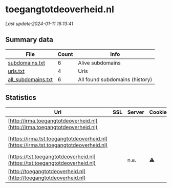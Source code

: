 # toegangtotdeoverheid.nl
*Last update:2024-01-11 16:13:41*
## Summary data
| File       | Count | Info |
|------------|-------|------|
|[subdomains.txt](/data/toegangtotdeoverheid/subdomains.txt)|6|Alive subdomains|
|[urls.txt](/data/toegangtotdeoverheid/urls.txt)|4|Urls|
|[all_subdomains.txt](/data/toegangtotdeoverheid/all_subdomains.txt)|6|All found subdomains (history)|
## Statistics
| Url | SSL | Server | Cookie | HSTS | CSP | XFO | XXP | RP | Tech |
|------------|-------|------|------|------|------|------|------|------|------|
|[http://irma.toegangtotdeoverheid.nl](http://irma.toegangtotdeoverheid.nl)| | | | | | | |:white_check_mark: ||
|[https://irma.tst.toegangtotdeoverheid.nl](https://irma.tst.toegangtotdeoverheid.nl)| | | | | | | |:white_check_mark: |Apache HTTP Server|
|[https://tst.toegangtotdeoverheid.nl](https://tst.toegangtotdeoverheid.nl)| |n.a.|:warning: |:white_check_mark: |:warning: |:white_check_mark: |:white_check_mark: |:white_check_mark: |HSTS|
|[http://toegangtotdeoverheid.nl](http://toegangtotdeoverheid.nl)| | | | | | | |:white_check_mark: ||